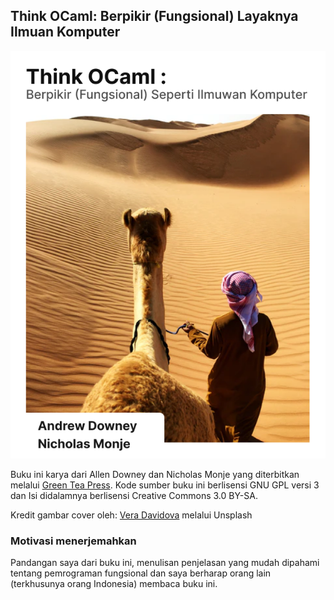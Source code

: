 ## Think OCaml: Berpikir (Fungsional) Layaknya Ilmuan Komputer

![cover buku](ocaml/think_ocaml_cover_translated_version.png)

Buku ini karya dari Allen Downey dan Nicholas Monje yang diterbitkan melalui [Green Tea Press](https://greenteapress.com/thinkocaml). Kode sumber buku ini berlisensi GNU GPL versi 3 dan Isi didalamnya berlisensi Creative Commons 3.0 BY-SA.

Kredit gambar cover oleh:  [Vera Davidova](https://unsplash.com/s/photos/camel?utm_source=unsplash&utm_medium=referral&utm_content=creditCopyText) melalui Unsplash
  

### Motivasi menerjemahkan

Pandangan saya dari buku ini, menulisan penjelasan yang mudah dipahami tentang pemrograman fungsional dan saya berharap orang lain (terkhusunya orang Indonesia) membaca buku ini.